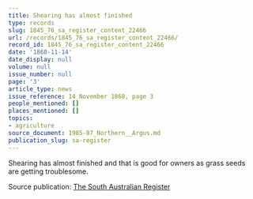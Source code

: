```yaml
---
title: Shearing has almost finished
type: records
slug: 1845_76_sa_register_content_22466
url: /records/1845_76_sa_register_content_22466/
record_id: 1845_76_sa_register_content_22466
date: '1868-11-14'
date_display: null
volume: null
issue_number: null
page: '3'
article_type: news
issue_reference: 14 November 1868, page 3
people_mentioned: []
places_mentioned: []
topics:
- agriculture
source_document: 1985-87_Northern__Argus.md
publication_slug: sa-register
---
```


Shearing has almost finished and that is good for owners as grass seeds are getting troublesome.

Source publication: [The South Australian Register](/publications/sa-register/)
